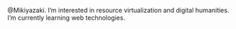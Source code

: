 @Mikiyazaki. I’m interested in resource virtualization and digital humanities. I’m currently learning web technologies. 

<!---
Mikiyazaki/Mikiyazaki is a ✨ special ✨ repository because its `README.md` (this file) appears on your GitHub profile.
You can click the Preview link to take a look at your changes.
--->
